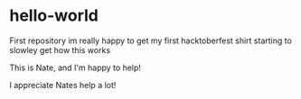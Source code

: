 # hello-world
First repository
im really happy to get my first hacktoberfest shirt 
starting to slowley get how this works

This is Nate, and I'm happy to help!

I appreciate Nates help a lot!
